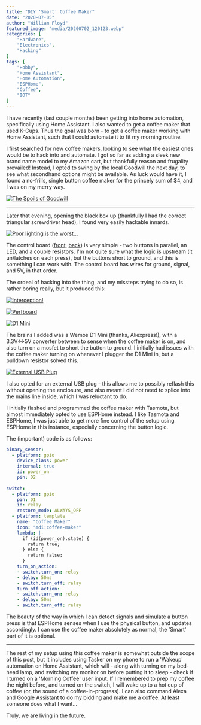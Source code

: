```yaml
---
title: "DIY 'Smart' Coffee Maker"
date: "2020-07-05"
author: "William Floyd"
featured_image: "media/20200702_120123.webp"
categories: [
    "Hardware",
    "Electronics",
    "Hacking"
]
tags: [
    "Hobby",
    "Home Assistant",
    "Home Automation",
    "ESPHome",
    "Coffee",
    "IOT"
]
---
```


I have recently (last couple months) been getting into home automation, specifically using Home Assistant.
I also wanted to get a coffee maker that used K-Cups.
Thus the goal was born - to get a coffee maker working with Home Assistant, such that I could automate it to fit my morning routine.

I first searched for new coffee makers, looking to see what the easiest ones would be to hack into and automate.
I got so far as adding a sleek new brand name model to my Amazon cart, but thankfully reason and frugality prevailed!
Instead, I opted to swing by the local Goodwill the next day, to see what secondhand options might be available.
As luck would have it, I found a no-frills, single button coffee maker for the princely sum of $4, and I was on my merry way.

[![The Spoils of Goodwill](media/20200610_204856.webp)](media/src/20200610_204856.jpg)

***

Later that evening, opening the black box up (thankfully I had the correct triangular screwdriver head), I found very easily hackable innards.

[![Poor lighting is the worst...](media/20200610_205351.webp)](media/src/20200610_205351.jpg)

The control board ([front](media/20200610_205847.webp), [back](media/20200610_205841.webp)) is very simple - two buttons in parallel, an LED, and a couple resistors.
I'm not quite sure what the logic is upstream (it un/latches on each press), but the buttons short to ground, and this is something I can work with.
The control board has wires for ground, signal, and 5V, in that order.

The ordeal of hacking into the thing, and my missteps trying to do so, is rather boring really, but it produced this:

[![Interception!](media/20200702_120309.webp)](media/src/20200702_120309.jpg)

[![Perfboard](media/20200702_120302.webp)](media/src/20200702_120302.jpg)

[![D1 Mini](media/20200702_120328.webp)](media/src/20200702_120328.jpg)

The brains I added was a Wemos D1 Mini (thanks, Aliexpress!), with a 3.3V<->5V converter between to sense when the coffee maker is on, and also turn on a mosfet to short the button to ground.
I initially had issues with the coffee maker turning on whenever I plugger the D1 Mini in, but a pulldown resistor solved this.

[![External USB Plug](media/20200702_120334.webp)](media/src/20200702_120334.jpg)

I also opted for an external USB plug - this allows me to possibly reflash this without opening the enclosure, and also meant I did not need to splice into the mains line inside, which I was reluctant to do.

I initially flashed and programmed the coffee maker with Tasmota, but almost immediately opted to use ESPHome instead.
I like Tasmota and ESPHome, I was just able to get more fine control of the setup using ESPHome in this instance, especially concerning the button logic.

The (important) code is as follows:

```yaml
binary_sensor:
  - platform: gpio
    device_class: power
    internal: true
    id: power_on
    pin: D2
    
switch:
  - platform: gpio
    pin: D1
    id: relay
    restore_mode: ALWAYS_OFF
  - platform: template
    name: "Coffee Maker"
    icon: "mdi:coffee-maker"
    lambda: |-
      if (id(power_on).state) {
        return true;
      } else {
        return false;
      }
    turn_on_action:
    - switch.turn_on: relay
    - delay: 50ms
    - switch.turn_off: relay
    turn_off_action:
    - switch.turn_on: relay
    - delay: 50ms
    - switch.turn_off: relay
```

The beauty of the way in which I can detect signals and simulate a button press is that ESPHome senses when I use the physical button, and updates accordingly.
I can use the coffee maker absolutely as normal, the 'Smart' part of it is optional.

***

The rest of my setup using this coffee maker is somewhat outside the scope of this post, but it includes using Tasker on my phone to run a 'Wakeup' automation on Home Assistant, which will  - along with turning on my bed-head lamp, and switching my monitor on before putting it to sleep - check if I turned on a 'Morning Coffee' user input.
If I remembered to prep my coffee the night before, and turned on the switch, I will wake up to a hot cup of coffee (or, the sound of a coffee-in-progress).
I can also command Alexa and Google Assistant to do my bidding and make me a coffee.
At least someone does what I want...

Truly, we are living in the future.